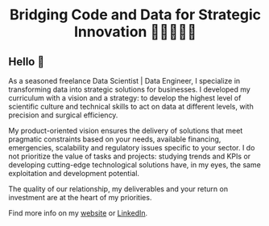 <h1 align="center">Bridging Code and Data for Strategic Innovation 👨🏻‍💻🌉🔬</h1>

<h2>Hello 🫡</h2>

<p>
As a seasoned freelance Data Scientist | Data Engineer, I specialize in transforming data into strategic solutions for businesses. I developed my curriculum with a vision and a strategy: to develop the highest level of scientific culture and technical skills to act on data at different levels, with precision and surgical efficiency.

My product-oriented vision ensures the delivery of solutions that meet pragmatic constraints based on your needs, available financing, emergencies, scalability and regulatory issues specific to your sector. I do not prioritize the value of tasks and projects: studying trends and KPIs or developing cutting-edge technological solutions have, in my eyes, the same exploitation and development potential.

The quality of our relationship, my deliverables and your return on investment are at the heart of my priorities.  
</p>

<p>Find more info on my <a href="https://www.sotisanalytics.com">website</a> or <a href="https://www.linkedin.com/in/ludovic-gardy/">LinkedIn</a>.</p>
